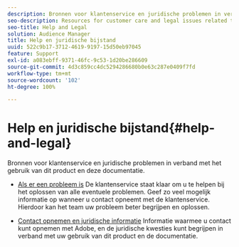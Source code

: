 ```yaml
---
description: Bronnen voor klantenservice en juridische problemen in verband met het gebruik van dit product en deze documentatie.
seo-description: Resources for customer care and legal issues related to the use of this product and documentation.
seo-title: Help and Legal
solution: Audience Manager
title: Help en juridische bijstand
uuid: 522c9b17-3712-4619-9197-15d50eb97045
feature: Support
exl-id: a083ebff-9371-46fc-9c53-1d20be286609
source-git-commit: 4d3c859cc4dc5294286680b0e63c287e0409f7fd
workflow-type: tm+mt
source-wordcount: '102'
ht-degree: 100%

---
```


# Help en juridische bijstand{#help-and-legal}

Bronnen voor klantenservice en juridische problemen in verband met het gebruik van dit product en deze documentatie.

* [Als er een probleem is](/help/using/help-legal/help-problem.md)
De klantenservice staat klaar om u te helpen bij het oplossen van alle eventuele problemen. Geef zo veel mogelijk informatie op wanneer u contact opneemt met de klantenservice. Hierdoor kan het team uw probleem beter begrijpen en oplossen.


* [Contact opnemen en juridische informatie](/help/using/help-legal/help-legal-contact.md)
Informatie waarmee u contact kunt opnemen met Adobe, en de juridische kwesties kunt begrijpen in verband met uw gebruik van dit product en de documentatie.
